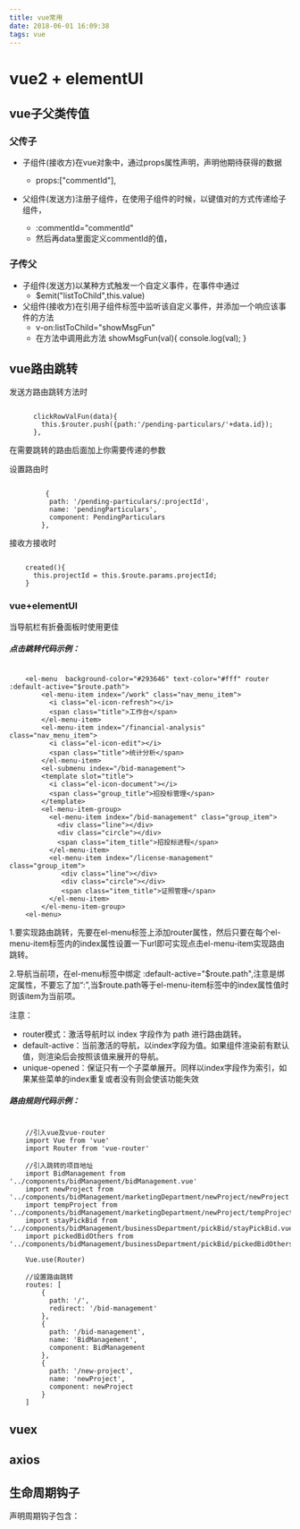 ```yaml
---
title: vue常用
date: 2018-06-01 16:09:38
tags: vue
---
```

# vue2 + elementUI


## vue子父类传值

### 父传子

* 子组件(接收方)在vue对象中，通过props属性声明，声明他期待获得的数据
	* props:["commentId"],

* 父组件(发送方)注册子组件，在使用子组件的时候，以键值对的方式传递给子组件，
	* :commentId="commentId"
	* 然后再data里面定义commentId的值，

<!-- more -->

### 子传父

* 子组件(发送方)以某种方式触发一个自定义事件，在事件中通过
	* $emit("listToChild",this.value)
* 父组件(接收方)在引用子组件标签中监听该自定义事件，并添加一个响应该事件的方法
	* v-on:listToChild="showMsgFun"
	* 在方法中调用此方法 showMsgFun(val){ console.log(val); }



## vue路由跳转 


发送方路由跳转方法时
```

	  clickRowValFun(data){
        this.$router.push({path:'/pending-particulars/'+data.id});
      },
```
在需要跳转的路由后面加上你需要传递的参数

设置路由时
```

	     {
          path: '/pending-particulars/:projectId',
          name: 'pendingParticulars',
          component: PendingParticulars
        },
```

接收方接收时
```

 	created(){
      this.projectId = this.$route.params.projectId;
    }
```

### vue+elementUI

当导航栏有折叠面板时使用更佳

##### 点击跳转代码示例：

```

	<el-menu  background-color="#293646" text-color="#fff" router :default-active="$route.path">
		<el-menu-item index="/work" class="nav_menu_item">
		  <i class="el-icon-refresh"></i>
		  <span class="title">工作台</span>
		</el-menu-item>
		<el-menu-item index="/financial-analysis" class="nav_menu_item">
		  <i class="el-icon-edit"></i>
		  <span class="title">统计分析</span>
		</el-menu-item>
		<el-submenu index="/bid-management">
	    <template slot="title">
	      <i class="el-icon-document"></i>
	      <span class="group_title">招投标管理</span>
	    </template>
	  	<el-menu-item-group>
	      <el-menu-item index="/bid-management" class="group_item">
	      	<div class="line"></div>
	      	<div class="circle"></div>
	     	<span class="item_title">招投标进程</span>
	      </el-menu-item>
	      <el-menu-item index="/license-management" class="group_item">
	     	 <div class="line"></div>
	     	 <div class="circle"></div>
	    	 <span class="item_title">证照管理</span>
	   	  </el-menu-item>
	    </el-menu-item-group>
    <el-menu>
```

1.要实现路由跳转，先要在el-menu标签上添加router属性，然后只要在每个el-menu-item标签内的index属性设置一下url即可实现点击el-menu-item实现路由跳转。

2.导航当前项，在el-menu标签中绑定  :default-active="$route.path",注意是绑定属性，不要忘了加“:”,当$route.path等于el-menu-item标签中的index属性值时则该item为当前项。

注意： 

* router模式：激活导航时以 index 字段作为 path 进行路由跳转。 
* default-active：当前激活的导航，以index字段为值。如果组件渲染前有默认值，则渲染后会按照该值来展开的导航。 
* unique-opened：保证只有一个子菜单展开。同样以index字段作为索引，如果某些菜单的index重复或者没有则会使该功能失效

##### 路由规则代码示例：

```

	//引入vue及vue-router
	import Vue from 'vue'
	import Router from 'vue-router'

	//引入跳转的项目地址
	import BidManagement from '../components/bidManagement/bidManagement.vue'
	import newProject from '../components/bidManagement/marketingDepartment/newProject/newProject.vue'
	import tempProject from '../components/bidManagement/marketingDepartment/newProject/tempProject.vue'
	import stayPickBid from '../components/bidManagement/businessDepartment/pickBid/stayPickBid.vue'
	import pickedBidOthers from '../components/bidManagement/businessDepartment/pickBid/pickedBidOthers.vue'

	Vue.use(Router)

	//设置路由跳转
	routes: [
	    {
	      path: '/',
	      redirect: '/bid-management'
	    },
	    {
	      path: '/bid-management',
	      name: 'BidManagement',
	      component: BidManagement
	    },
	    {
	      path: '/new-project',
	      name: 'newProject',
	      component: newProject
	    }
	]

```

## vuex

## axios 



## 生命周期钩子

声明周期钩子包含：

## 
